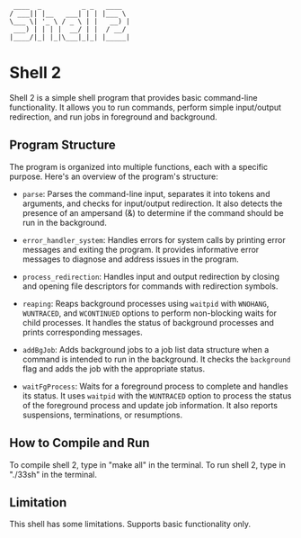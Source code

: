 ```
 ____  _          _ _   ____
/ ___|| |__   ___| | | |___ \
\___ \| '_ \ / _ \ | |   __) |
 ___) | | | |  __/ | |  / __/
|____/|_| |_|\___|_|_| |_____|
```

# Shell 2
Shell 2 is a simple shell program that provides basic command-line functionality. It allows you to run commands, perform simple input/output redirection, and run jobs in foreground and background.


## Program Structure

The program is organized into multiple functions, each with a specific purpose. Here's an overview of the program's structure:

- `parse`: Parses the command-line input, separates it into tokens and arguments, and checks for input/output redirection. It also detects the presence of an ampersand (&) to determine if the command should be run in the background.

- `error_handler_system`: Handles errors for system calls by printing error messages and exiting the program. It provides informative error messages to diagnose and address issues in the program.

- `process_redirection`: Handles input and output redirection by closing and opening file descriptors for commands with redirection symbols.

- `reaping`: Reaps background processes using `waitpid` with `WNOHANG`, `WUNTRACED`, and `WCONTINUED` options to perform non-blocking waits for child processes. It handles the status of background processes and prints corresponding messages.

- `addBgJob`: Adds background jobs to a job list data structure when a command is intended to run in the background. It checks the `background` flag and adds the job with the appropriate status.

- `waitFgProcess`: Waits for a foreground process to complete and handles its status. It uses `waitpid` with the `WUNTRACED` option to process the status of the foreground process and update job information. It also reports suspensions, terminations, or resumptions.

## How to Compile and Run

To compile shell 2, type in "make all" in the terminal.
To run shell 2, type in "./33sh" in the terminal.

## Limitation

This shell has some limitations. Supports basic functionality only.
